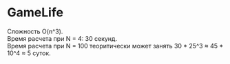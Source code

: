 # GameLife

Сложность O(n^3).  
Время расчета при N = 4: 30 секунд.  
Время расчета при N = 100 теоритически может занять 30 * 25^3 ≈ 45 * 10^4 ≈ 5 суток.  
